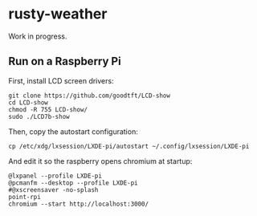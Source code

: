 # rusty-weather

Work in progress.

## Run on a Raspberry Pi

First, install LCD screen drivers:

```shell
git clone https://github.com/goodtft/LCD-show
cd LCD-show
chmod -R 755 LCD-show/
sudo ./LCD7b-show
```

Then, copy the autostart configuration:

```shell
cp /etc/xdg/lxsession/LXDE-pi/autostart ~/.config/lxsession/LXDE-pi
```

And edit it so the raspberry opens chromium at startup:

```text
@lxpanel --profile LXDE-pi
@pcmanfm --desktop --profile LXDE-pi
#@xscreensaver -no-splash
point-rpi
chromium --start http://localhost:3000/
```
